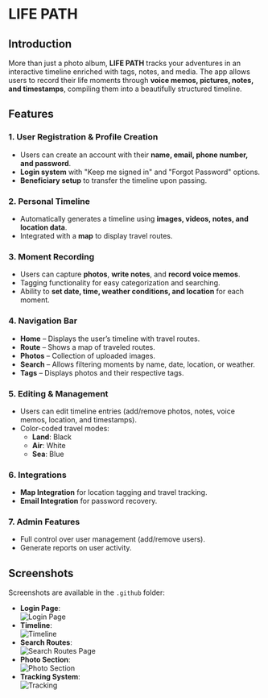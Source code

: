 # LIFE PATH

## Introduction

More than just a photo album, **LIFE PATH** tracks your adventures in an interactive timeline enriched with tags, notes, and media. The app allows users to record their life moments through **voice memos, pictures, notes, and timestamps**, compiling them into a beautifully structured timeline.

## Features

### 1. **User Registration & Profile Creation**
   - Users can create an account with their **name, email, phone number, and password**.
   - **Login system** with "Keep me signed in" and "Forgot Password" options.
   - **Beneficiary setup** to transfer the timeline upon passing.

### 2. **Personal Timeline**
   - Automatically generates a timeline using **images, videos, notes, and location data**.
   - Integrated with a **map** to display travel routes.

### 3. **Moment Recording**
   - Users can capture **photos**, **write notes**, and **record voice memos**.
   - Tagging functionality for easy categorization and searching.
   - Ability to **set date, time, weather conditions, and location** for each moment.

### 4. **Navigation Bar**
   - **Home** – Displays the user’s timeline with travel routes.
   - **Route** – Shows a map of traveled routes.
   - **Photos** – Collection of uploaded images.
   - **Search** – Allows filtering moments by name, date, location, or weather.
   - **Tags** – Displays photos and their respective tags.

### 5. **Editing & Management**
   - Users can edit timeline entries (add/remove photos, notes, voice memos, location, and timestamps).
   - Color-coded travel modes:
     - **Land**: Black
     - **Air**: White
     - **Sea**: Blue

### 6. **Integrations**
   - **Map Integration** for location tagging and travel tracking.
   - **Email Integration** for password recovery.

### 7. **Admin Features**
   - Full control over user management (add/remove users).
   - Generate reports on user activity.

## Screenshots

Screenshots are available in the `.github` folder:

- **Login Page**:  
  ![Login Page](.github/Screenshot-1.png)
- **Timeline**:  
  ![Timeline](.github/Screenshot-2.png)
- **Search Routes**:  
  ![Search Routes Page](.github/Screenshot-4.png)
- **Photo Section**:  
  ![Photo Section](.github/Screenshot-3.png)
- **Tracking System**:  
  ![Tracking](.github/Screenshot-5.png)
